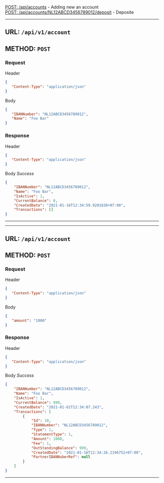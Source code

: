 [POST: /api/accounts](#post) - Adding new an account  
[POST: /api/accounts/NL12ABCD3456789012/deposit](#deposit) - Deposite

***
<a name="post"></a>
## URL: `/api/v1/account`
## METHOD: `POST`
### Request
Header
```json
{
   "Content-Type": "application/json"
}
```
Body
```json
{
   "IBANNumber": "NL12ABCD3456789012",
   "Name": "Foo Bar"
}
```
### Response
Header
```json
{
   "Content-Type": "application/json"
}
```
Body _Success_
```json
{
    "IBANNumber": "NL12ABCD3456789012",
    "Name": "Foo Bar",
    "IsActive": 1,
    "CurrentBalance": 0,
    "CreatedDate": "2021-01-16T12:34:59.9201838+07:00",
    "Transactions": []
}
```
***


***
<a name="deposit"></a>
## URL: `/api/v1/account`
## METHOD: `POST`
### Request
Header
```json
{
   "Content-Type": "application/json"
}
```
Body
```json
{
   "amount": "1000"
}
```
### Response
Header
```json
{
   "Content-Type": "application/json"
}
```
Body _Success_
```json
{
    "IBANNumber": "NL12ABCD3456789012",
    "Name": "Foo Bar",
    "IsActive": 1,
    "CurrentBalance": 999,
    "CreatedDate": "2021-01-01T12:34:07.243",
    "Transactions": [
        {
            "Id": 10,
            "IBANNumber": "NL12ABCD3456789012",
            "Type": 1,
            "StatementType": 1,
            "Amount": 1000,
            "Fee": 1,
            "OutStandingBalance": 999,
            "CreatedDate": "2021-01-16T12:34:26.2196752+07:00",
            "PartnerIBANNuberRef": null
        }
    ]
}
```
***